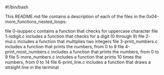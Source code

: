 #!/bin/bash

This README.md file contains a description of each of the files in the 0x04-more_functions_nested_loops:

file 0-isupper.c contains  a function that checks for uppercase character
file 1-isdigit.c includes a function that checks for a digit (0 through 9)
file 2-mul.c includes a function that multiplies two integers
file 3-print_numbers.c includes a function that prints the numbers, from 0 to 9
file 4-print_most_numbers.c includes a  function that prints the numbers, from 0 to 9
file 5-more_numbers.c includes a  function that prints 10 times the numbers, from 0 to 14
file 6-print_line.c includes a function that draws a straight line in the terminal
